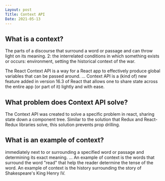 ```yaml
---
Layout: post
Title: Context API
Date: 2021-05-13
---
```


## What is a context?

The parts of a discourse that surround a word or passage and can throw light on its meaning. 2: the interrelated conditions in which something exists or occurs: environment, setting the historical context of the war.

The React Context API is a way for a React app to effectively produce global variables that can be passed around. ... Context API is a (kind of) new feature added in version 16.3 of React that allows one to share state across the entire app (or part of it) lightly and with ease.

## What problem does Context API solve?

The Context API was created to solve a specific problem in react, sharing state down a component tree. Similar to the solution that Redux and React-Redux libraries solve, this solution prevents prop drilling.

## What is an example of context?

immediately next to or surrounding a specified word or passage and determining its exact meaning. ... An example of context is the words that surround the word "read" that help the reader determine the tense of the word. An example of context is the history surrounding the story of Shakespeare's King Henry IV.
